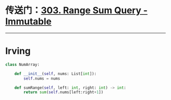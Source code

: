 # 传送门：[303. Range Sum Query - Immutable](https://leetcode.cn/problems/range-sum-query-immutable/)
---
# Irving
```python
class NumArray:

    def __init__(self, nums: List[int]):
        self.nums = nums

    def sumRange(self, left: int, right: int) -> int:
        return sum(self.nums[left:right+1])



```
